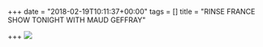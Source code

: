 +++
date = "2018-02-19T10:11:37+00:00"
tags = []
title = "RINSE FRANCE SHOW TONIGHT WITH MAUD GEFFRAY"

+++
![](/images/uploads/2018/02/INSTA_RAA190218.gif)